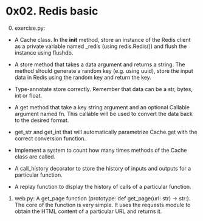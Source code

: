 # 0x02. Redis basic

0. exercise.py:
- A Cache class. In the __init__ method, store an instance of the Redis client as a private variable named _redis (using redis.Redis()) and flush the instance using flushdb.

- A store method that takes a data argument and returns a string. The method should generate a random key (e.g. using uuid), store the input data in Redis using the random key and return the key.

- Type-annotate store correctly. Remember that data can be a str, bytes, int or float.

- A get method that take a key string argument and an optional Callable argument named fn. This callable will be used to convert the data back to the desired format.

- get_str and get_int that will automatically parametrize Cache.get with the correct conversion function.

- Implement a system to count how many times methods of the Cache class are called.

- A call_history decorator to store the history of inputs and outputs for a particular function.

- A replay function to display the history of calls of a particular function.

1. web.py: A get_page function (prototype: def get_page(url: str) -> str:). The core of the function is very simple. It uses the requests module to obtain the HTML content of a particular URL and returns it.